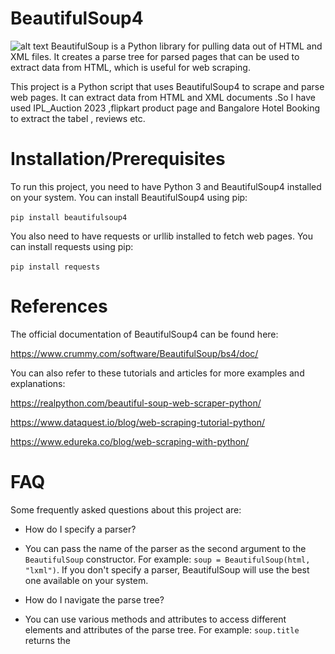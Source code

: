 # BeautifulSoup4
![alt text](https://github.com/Zaheer-10/Code_Red/blob/main/Images/BS%24.jpg?raw=true)
BeautifulSoup is a Python library for pulling data out of HTML and XML files. It creates a parse tree for parsed pages that can be used to extract data from HTML, which is useful for web scraping.

This project is a Python script that uses BeautifulSoup4 to scrape and parse web pages. It can extract data from HTML and XML documents .So I have used IPL_Auction 2023 ,flipkart product page  and Bangalore Hotel Booking  to extract the tabel , reviews etc.

# Installation/Prerequisites
To run this project, you need to have Python 3 and BeautifulSoup4 installed on your system. You can install BeautifulSoup4 using pip:

`pip install beautifulsoup4`

You also need to have requests or urllib installed to fetch web pages. You can install requests using pip:

`pip install requests`

# References
The official documentation of BeautifulSoup4 can be found here:

https://www.crummy.com/software/BeautifulSoup/bs4/doc/

You can also refer to these tutorials and articles for more examples and explanations:

https://realpython.com/beautiful-soup-web-scraper-python/

https://www.dataquest.io/blog/web-scraping-tutorial-python/

https://www.edureka.co/blog/web-scraping-with-python/


# FAQ
Some frequently asked questions about this project are:

- How do I specify a parser?
- You can pass the name of the parser as the second argument to the `BeautifulSoup` constructor. For example: `soup = BeautifulSoup(html, "lxml")`. If you don't specify a parser, BeautifulSoup will use the best one available on your system.
- How do I navigate the parse tree?
- You can use various methods and attributes to access different elements and attributes of the parse tree. For example: `soup.title` returns the <title> tag, `soup.find("p")` returns the first <p> tag, `soup.find_all("a")` returns a list of all <a> tags, etc. You can also use CSS selectors or regular expressions to find elements that match certain criteria.
- How do I modify the parse tree?
- You can use methods like `append`, `insert`, `replace_with`, `extract`, etc. to add, remove, or replace elements in the parse tree. You can also modify the attributes and contents of elements using assignment operators. For example: `link["href"] = "https://new.url"` changes the href attribute of a link element, `tag.string = "New text"` changes the text content of a tag element, etc.

- Q: How can I change the output format?
- A: You can modify the save_data function in the script to save the data in different formats, such as CSV, JSON, or SQL.

- Q: How can I handle errors and exceptions?
- A: You can use try-except blocks to catch and handle errors and exceptions that may occur while scraping or parsing web pages.

- Q: How can I scrape dynamic web pages that use JavaScript?
- A: You can use Selenium or other tools that can render JavaScript and interact with web elements.

# BS4 cheatsheet
  ![alt text](https://github.com/Zaheer-10/BeautifulSoup4/blob/main/Images/bs4cheatsheet.png?raw=true)
  
## Link to My Blog: 
`https://soulofmercara10.medium.com/web-scraping-with-beautiful-soup-894f02e7d3d7`

